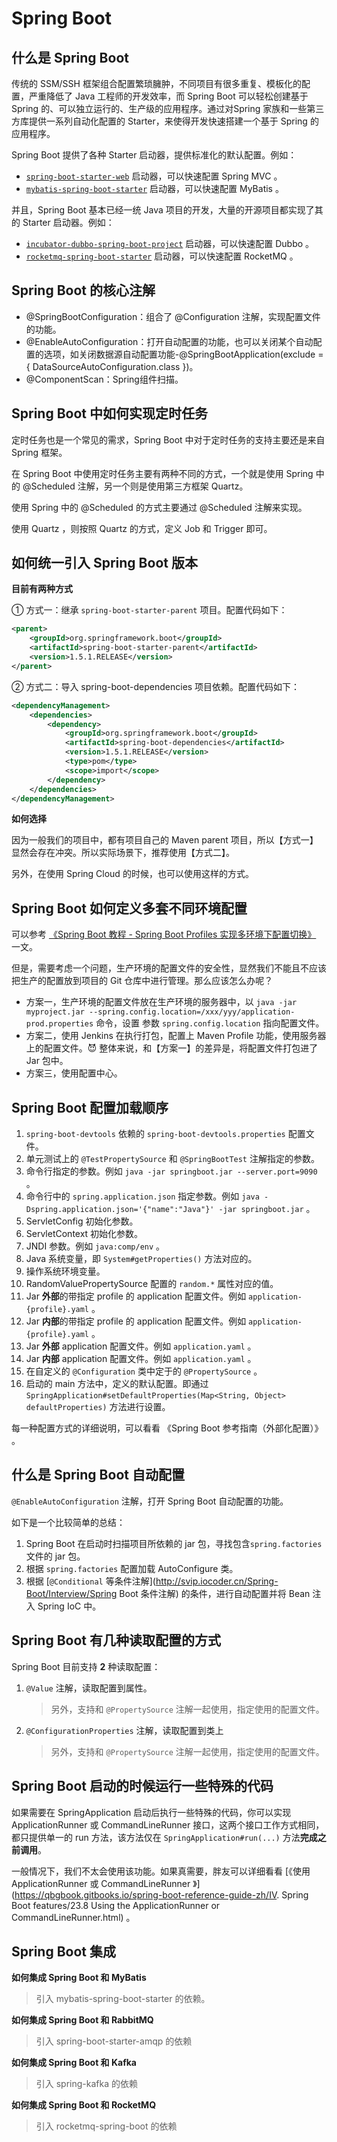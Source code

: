 # Spring Boot





## 什么是 Spring Boot



传统的 SSM/SSH 框架组合配置繁琐臃肿，不同项目有很多重复、模板化的配置，严重降低了 Java 工程师的开发效率，而 Spring Boot 可以轻松创建基于 Spring 的、可以独立运行的、生产级的应用程序。通过对Spring 家族和一些第三方库提供一系列自动化配置的 Starter，来使得开发快速搭建一个基于 Spring 的应用程序。

Spring Boot 提供了各种 Starter 启动器，提供标准化的默认配置。例如：

- [`spring-boot-starter-web`](https://mvnrepository.com/artifact/org.springframework.boot/spring-boot-starter-web/2.1.1.RELEASE) 启动器，可以快速配置 Spring MVC 。
- [`mybatis-spring-boot-starter`](https://mvnrepository.com/artifact/org.mybatis.spring.boot/mybatis-spring-boot-starter/1.3.2) 启动器，可以快速配置 MyBatis 。

并且，Spring Boot 基本已经一统 Java 项目的开发，大量的开源项目都实现了其的 Starter 启动器。例如：

- [`incubator-dubbo-spring-boot-project`](https://github.com/apache/incubator-dubbo-spring-boot-project) 启动器，可以快速配置 Dubbo 。
- [`rocketmq-spring-boot-starter`](https://github.com/maihaoche/rocketmq-spring-boot-starter) 启动器，可以快速配置 RocketMQ 。



## Spring Boot 的核心注解



- @SpringBootConfiguration：组合了 @Configuration 注解，实现配置文件的功能。
- @EnableAutoConfiguration：打开自动配置的功能，也可以关闭某个自动配置的选项，如关闭数据源自动配置功能-@SpringBootApplication(exclude = { DataSourceAutoConfiguration.class })。
- @ComponentScan：Spring组件扫描。



## Spring Boot 中如何实现定时任务



定时任务也是一个常见的需求，Spring Boot 中对于定时任务的支持主要还是来自 Spring 框架。

在 Spring Boot 中使用定时任务主要有两种不同的方式，一个就是使用 Spring 中的 @Scheduled 注解，另一个则是使用第三方框架 Quartz。

使用 Spring 中的 @Scheduled 的方式主要通过 @Scheduled 注解来实现。

使用 Quartz ，则按照 Quartz 的方式，定义 Job 和 Trigger 即可。





## 如何统一引入 Spring Boot 版本



**目前有两种方式**

① 方式一：继承 `spring-boot-starter-parent` 项目。配置代码如下：

```xml
<parent>
    <groupId>org.springframework.boot</groupId>
    <artifactId>spring-boot-starter-parent</artifactId>
    <version>1.5.1.RELEASE</version>
</parent>
```

② 方式二：导入 spring-boot-dependencies 项目依赖。配置代码如下：

```xml
<dependencyManagement>
    <dependencies>
        <dependency>
            <groupId>org.springframework.boot</groupId>
            <artifactId>spring-boot-dependencies</artifactId>
            <version>1.5.1.RELEASE</version>
            <type>pom</type>
            <scope>import</scope>
        </dependency>
    </dependencies>
</dependencyManagement>
```

**如何选择**

因为一般我们的项目中，都有项目自己的 Maven parent 项目，所以【方式一】显然会存在冲突。所以实际场景下，推荐使用【方式二】。

另外，在使用 Spring Cloud 的时候，也可以使用这样的方式。





## Spring Boot 如何定义多套不同环境配置



可以参考 [《Spring Boot 教程 - Spring Boot Profiles 实现多环境下配置切换》](https://blog.csdn.net/top_code/article/details/78570047) 一文。

但是，需要考虑一个问题，生产环境的配置文件的安全性，显然我们不能且不应该把生产的配置放到项目的 Git 仓库中进行管理。那么应该怎么办呢？

- 方案一，生产环境的配置文件放在生产环境的服务器中，以 `java -jar myproject.jar --spring.config.location=/xxx/yyy/application-prod.properties` 命令，设置 参数 `spring.config.location` 指向配置文件。
- 方案二，使用 Jenkins 在执行打包，配置上 Maven Profile 功能，使用服务器上的配置文件。😈 整体来说，和【方案一】的差异是，将配置文件打包进了 Jar 包中。
- 方案三，使用配置中心。





## Spring Boot 配置加载顺序



1. `spring-boot-devtools` 依赖的 `spring-boot-devtools.properties` 配置文件。
2. 单元测试上的 `@TestPropertySource` 和 `@SpringBootTest` 注解指定的参数。
3. 命令行指定的参数。例如 `java -jar springboot.jar --server.port=9090` 。
4. 命令行中的 `spring.application.json` 指定参数。例如 `java -Dspring.application.json='{"name":"Java"}' -jar springboot.jar` 。
5. ServletConfig 初始化参数。
6. ServletContext 初始化参数。
7. JNDI 参数。例如 `java:comp/env` 。
8. Java 系统变量，即 `System#getProperties()` 方法对应的。
9. 操作系统环境变量。
10. RandomValuePropertySource 配置的 `random.*` 属性对应的值。
11. Jar **外部**的带指定 profile 的 application 配置文件。例如 `application-{profile}.yaml` 。
12. Jar **内部**的带指定 profile 的 application 配置文件。例如 `application-{profile}.yaml` 。
13. Jar **外部** application 配置文件。例如 `application.yaml` 。
14. Jar **内部** application 配置文件。例如 `application.yaml` 。
15. 在自定义的 `@Configuration` 类中定于的 `@PropertySource` 。
16. 启动的 main 方法中，定义的默认配置。即通过 `SpringApplication#setDefaultProperties(Map<String, Object> defaultProperties)` 方法进行设置。

每一种配置方式的详细说明，可以看看 《Spring Boot 参考指南（外部化配置）》 。







## 什么是 Spring Boot 自动配置



`@EnableAutoConfiguration` 注解，打开 Spring Boot 自动配置的功能。

如下是一个比较简单的总结：

1. Spring Boot 在启动时扫描项目所依赖的 jar 包，寻找包含`spring.factories` 文件的 jar 包。
2. 根据 `spring.factories` 配置加载 AutoConfigure 类。
3. 根据 [`@Conditional` 等条件注解](http://svip.iocoder.cn/Spring-Boot/Interview/Spring Boot 条件注解) 的条件，进行自动配置并将 Bean 注入 Spring IoC 中。





## Spring Boot 有几种读取配置的方式



Spring Boot 目前支持 **2** 种读取配置：

1. `@Value` 注解，读取配置到属性。

   > 另外，支持和 `@PropertySource` 注解一起使用，指定使用的配置文件。

2. `@ConfigurationProperties` 注解，读取配置到类上

   >另外，支持和 `@PropertySource` 注解一起使用，指定使用的配置文件。





## Spring Boot 启动的时候运行一些特殊的代码



如果需要在 SpringApplication 启动后执行一些特殊的代码，你可以实现 ApplicationRunner 或 CommandLineRunner 接口，这两个接口工作方式相同，都只提供单一的 run 方法，该方法仅在 `SpringApplication#run(...)` 方法**完成之前调用**。

一般情况下，我们不太会使用该功能。如果真需要，胖友可以详细看看 [《使用 ApplicationRunner 或 CommandLineRunner 》](https://qbgbook.gitbooks.io/spring-boot-reference-guide-zh/IV. Spring Boot features/23.8 Using the ApplicationRunner or CommandLineRunner.html) 。







## Spring Boot 集成



**如何集成 Spring Boot 和 MyBatis**

>引入 mybatis-spring-boot-starter 的依赖。



**如何集成 Spring Boot 和 RabbitMQ** 

>引入 spring-boot-starter-amqp 的依赖



**如何集成 Spring Boot 和 Kafka** 

>引入 spring-kafka 的依赖



**如何集成 Spring Boot 和 RocketMQ**

>引入 rocketmq-spring-boot 的依赖

